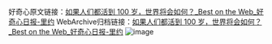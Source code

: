 好奇心原文链接：[如果人们都活到 100 岁，世界将会如何？_Best on the Web_好奇心日报-里约](https://www.qdaily.com/articles/2490.html)
WebArchive归档链接：[如果人们都活到 100 岁，世界将会如何？_Best on the Web_好奇心日报-里约](http://web.archive.org/web/20190623151138/https://www.qdaily.com/articles/2490.html)
![image](http://ww3.sinaimg.cn/large/007d5XDply1g3vc53ya8qj30u03mth7r)